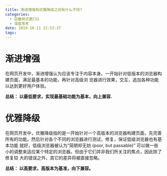 ```yaml
---
title: 渐进增强和优雅降级之间有什么不同?
categories:
  - 层叠样式表CSS
  - 深度思考
date: 2019-10-11 22:53:37
tags:
---
```

# 渐进增强

在网页开发中，渐进增强认为应该专注于内容本身。一开始针对低版本的浏览器构建页面，满足最基本的功能，再针对高级浏 览器进行效果，交互，追加各种功能以达到更好用户体验。

**总结： 以最低要求，实现最基础功能为基本，向上兼容.**  

# 优雅降级

在网页开发中，优雅降级指的是一开始针对一个高版本的浏览器构建页面，先完善所有的功能。然后针对各个不同的浏览器进行测试，修复，保证低级浏览器也有基本功能 就好，低级浏览器被认为“简陋却无妨 (poor, but passable)” 可以做一些小的调整来适应某个特定的浏览器。但由于它们并非我们所关注的焦点，因此除了修复较 大的错误之外，其它的差异将被直接忽略。

**总结： 以高要求，高版本为基准，向下兼容。**  